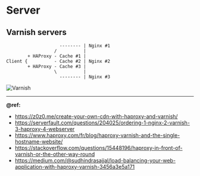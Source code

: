 # Server

Varnish servers
---
```
                    -------- | Nginx #1
                  /          |
        + HAProxy - Cache #1 | 
Client {          - Cache #2 | Nginx #2
        + HAProxy - Cache #3 |
                  \          |
                    -------- | Nginx #3
```
![Varnish](https://miro.medium.com/max/914/1*zd-txiknFA6IqUN_cYgHug.png)

---
**@ref:**  
- https://z0z0.me/create-your-own-cdn-with-haproxy-and-varnish/
- https://serverfault.com/questions/204025/ordering-1-nginx-2-varnish-3-haproxy-4-webserver
- https://www.haproxy.com/fr/blog/haproxy-varnish-and-the-single-hostname-website/
- https://stackoverflow.com/questions/15448196/haproxy-in-front-of-varnish-or-the-other-way-round
- https://medium.com/@sudhindrasajjal/load-balancing-your-web-application-with-haproxy-varnish-3456a3e5a171
